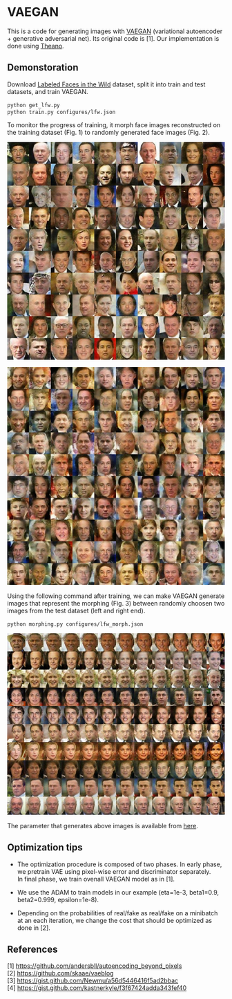 # VAEGAN
This is a code for generating images with [VAEGAN](http://arxiv.org/abs/1512.09300) (variational autoencoder + generative adversarial net).
Its original code is [1].
Our implementation is done using [Theano](https://github.com/Theano/Theano).

## Demonstoration
Download [Labeled Faces in the Wild](http://vis-www.cs.umass.edu/lfw/) dataset, split it into train and test datasets, and train VAEGAN.

```
python get_lfw.py
python train.py configures/lfw.json
```

To monitor the progress of training, it morph face images reconstructed on the training dataset (Fig. 1) to randomly generated face images (Fig. 2).

![Figure 1. Reconstructed images at the last epoch](images/morphing_43_0.jpeg)  

![Figure 2. Randomly generated images at the last epoch](images/morphing_43_9.jpeg)

Using the following command after training, we can make VAEGAN generate images that represent the morphing (Fig. 3) between randomly choosen two images from the test dataset (left and right end).

```
python morphing.py configures/lfw_morph.json
```

![Figure 3. Morphing faces.](images/morphing_0.jpeg)  

The parameter that generates above images is available from [here](https://drive.google.com/file/d/0B2qtm5RDP8ZMUWdZeWxmRUVwUVE/view?usp=sharing).

## Optimization tips

- The optimization procedure is composed of two phases. In early phase, we pretrain VAE using pixel-wise error and discriminator separately.  
  In final phase, we train ovenall VAEGAN model as in [1].

- We use the ADAM to train models in our example (eta=1e-3, beta1=0.9, beta2=0.999, epsilon=1e-8).

- Depending on the probabilities of real/fake as real/fake on a minibatch at an each iteration, we change the cost that should be optimized as done in [2].

## References
[1] https://github.com/andersbll/autoencoding_beyond_pixels  
[2] https://github.com/skaae/vaeblog  
[3] https://gist.github.com/Newmu/a56d5446416f5ad2bbac  
[4] https://gist.github.com/kastnerkyle/f3f67424adda343fef40
